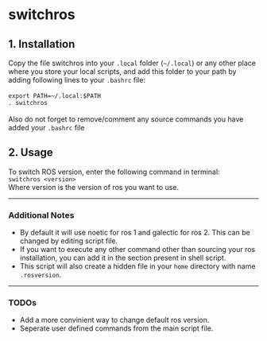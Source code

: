 # switchros
## 1. Installation
Copy the file switchros into your `.local` folder (`~/.local`) or any other place where you store your local scripts, and add this folder to your path by adding following lines to your `.bashrc` file: <br><br>
`export PATH=~/.local:$PATH` <br>
`. switchros`
<br><br>
Also do not forget to remove/comment any source commands you have added your `.bashrc` file
## 2. Usage 

To switch ROS version, enter the following command in terminal: <br>
`switchros <version>` <br>
Where version is the version of ros you want to use.

---
### Additional Notes
- By default it will use noetic for ros 1 and galectic for ros 2. This can be changed by editing script file.
- If you want to execute any other command other than sourcing your ros installation, you can add it in the section present in shell script.
- This script will also create a hidden file in your `home` directory with name `.rosversion`.
---
### TODOs
- Add a more convinient way to change default ros version.
- Seperate user defined commands from the main script file.
